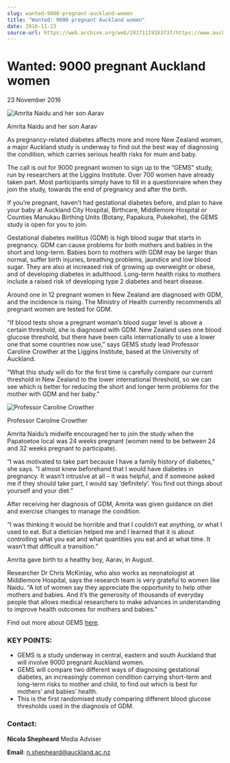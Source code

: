 ```yaml
---
slug: wanted-9000-pregnant-auckland-women
title: "Wanted: 9000 pregnant Auckland women"
date: 2016-11-23
source-url: https://web.archive.org/web/20171119163737/https://www.auckland.ac.nz/en/about/news-events-and-notices/news/news-2016/11/wanted-9000-pregnant-auckland-women.html
---
```

Wanted: 9000 pregnant Auckland women
====================================

23 November 2016

![Amrita Naidu and her son Aarav](https://www.auckland.ac.nz/en/about/news-events-and-notices/news/news-2016/11/wanted-9000-pregnant-auckland-women/_jcr_content/par/textimage/image.img.jpg/1479848663535.jpg "Amrita Naidu and her son Aarav")

Amrita Naidu and her son Aarav

As pregnancy-related diabetes affects more and more New Zealand women, a major Auckland study is underway to find out the best way of diagnosing the condition, which carries serious health risks for mum and baby.

The call is out for 9000 pregnant women to sign up to the “GEMS” study, run by researchers at the Liggins Institute. Over 700 women have already taken part. Most participants simply have to fill in a questionnaire when they join the study, towards the end of pregnancy and after the birth.

If you’re pregnant, haven’t had gestational diabetes before, and plan to have your baby at Auckland City Hospital, Birthcare, Middlemore Hospital or Counties Manukau Birthing Units (Botany, Papakura, Pukekohe), the GEMS study is open for you to join.

Gestational diabetes mellitus (GDM) is high blood sugar that starts in pregnancy. GDM can cause problems for both mothers and babies in the short and long-term. Babies born to mothers with GDM may be larger than normal, suffer birth injuries, breathing problems, jaundice and low blood sugar. They are also at increased risk of growing up overweight or obese, and of developing diabetes in adulthood. Long-term health risks to mothers include a raised risk of developing type 2 diabetes and heart disease.

Around one in 12 pregnant women in New Zealand are diagnosed with GDM, and the incidence is rising. The Ministry of Health currently recommends all pregnant women are tested for GDM.

“If blood tests show a pregnant woman’s blood sugar level is above a certain threshold, she is diagnosed with GDM. New Zealand uses one blood glucose threshold, but there have been calls internationally to use a lower one that some countries now use,” says GEMS study lead Professor Caroline Crowther at the Liggins Institute, based at the University of Auckland.

“What this study will do for the first time is carefully compare our current threshold in New Zealand to the lower international threshold, so we can see which is better for reducing the short and longer term problems for the mother with GDM and her baby.”

![Professor Caroline Crowther](https://www.auckland.ac.nz/en/about/news-events-and-notices/news/news-2016/11/wanted-9000-pregnant-auckland-women/_jcr_content/par/textimage_0/image.img.jpg/1479848731007.jpg "Professor Caroline Crowther")

Professor Caroline Crowther

Amrita Naidu’s midwife encouraged her to join the study when the Papatoetoe local was 24 weeks pregnant (women need to be between 24 and 32 weeks pregnant to participate).

“I was motivated to take part because I have a family history of diabetes,” she says. “I almost knew beforehand that I would have diabetes in pregnancy. It wasn’t intrusive at all – it was helpful, and if someone asked me if they should take part, I would say ‘definitely’. You find out things about yourself and your diet.”

After receiving her diagnosis of GDM, Amrita was given guidance on diet and exercise changes to manage the condition.  

“I was thinking it would be horrible and that I couldn’t eat anything, or what I used to eat. But a dietician helped me and I learned that it is about controlling what you eat and what quantities you eat and at what time. It wasn’t that difficult a transition.”

Amrita gave birth to a healthy boy, Aarav, in August.

Researcher Dr Chris McKinlay, who also works as neonatologist at Middlemore Hospital, says the research team is very grateful to women like Naidu. “A lot of women say they appreciate the opportunity to help other mothers and babies. And it’s the generosity of thousands of everyday people that allows medical researchers to make advances in understanding to improve health outcomes for mothers and babies.”

Find out more about GEMS [here](http://www.liggins.auckland.ac.nz/en/for/thecommunity/gems-study.html).

### **KEY POINTS:**

*   GEMS is a study underway in central, eastern and south Auckland that will involve 9000 pregnant Auckland women.
*   GEMS will compare two different ways of diagnosing gestational diabetes, an increasingly common condition carrying short-term and long-term risks to mother and child, to find out which is best for mothers’ and babies’ health.
*   This is the first randomised study comparing different blood glucose thresholds used in the diagnosis of GDM.

### **Contact:**

**Nicola Shepheard** Media Adviser

**Email**: n.shepheard@auckland.ac.nz